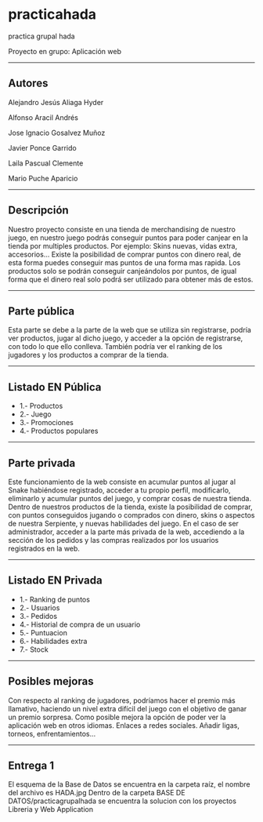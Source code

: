 # practicahada
practica grupal hada

Proyecto en grupo: Aplicación web

------------------
Autores
------------------
Alejandro Jesús Aliaga Hyder

Alfonso Aracil Andrés

Jose Ignacio Gosalvez Muñoz

Javier Ponce Garrido

Laila Pascual Clemente

Mario Puche Aparicio

------------------
Descripción
------------------
Nuestro proyecto consiste en una tienda de merchandising de nuestro juego, en nuestro juego podrás conseguir puntos para poder canjear en la tienda por multiples productos.
Por ejemplo: Skins nuevas, vidas extra, accesorios...
Existe la posibilidad de comprar puntos con dinero real, de esta forma puedes conseguir mas puntos de una forma mas rapida.
Los productos solo se podrán conseguir canjeándolos por puntos, de igual forma que el dinero real solo podrá ser utilizado para obtener más de estos.

-----------------
Parte pública
-----------------
Esta parte se debe a la parte de la web que se utiliza sin registrarse, podría ver productos, jugar al dicho juego, y acceder a la opción de registrarse, con todo lo que ello conlleva.
También podría ver el ranking de los jugadores y los productos a comprar de la tienda.


------------------
Listado EN Pública
------------------
* 1.- Productos
* 2.- Juego
* 3.- Promociones
* 4.- Productos populares
------------------
Parte privada
-----------------
Este funcionamiento de la web consiste en acumular puntos al jugar al Snake habiéndose registrado, acceder a tu propio perfil, modificarlo, eliminarlo y acumular puntos del juego, y comprar cosas de nuestra tienda.
Dentro de nuestros productos de la tienda, existe la posibilidad de comprar, con puntos conseguidos jugando o comprados con dinero, skins o aspectos de nuestra Serpiente, y nuevas habilidades del juego.
En el caso de ser administrador, acceder a la parte más privada de la web, accediendo a la sección de los pedidos y las compras realizados por los usuarios registrados en la web.

------------------
Listado EN Privada
------------------
* 1.- Ranking de puntos
* 2.- Usuarios
* 3.- Pedidos
* 4.- Historial de compra de un usuario
* 5.- Puntuacion
* 6.- Habilidades extra
* 7.- Stock

------------------
Posibles mejoras
------------------
Con respecto al ranking de jugadores, podríamos hacer el premio más llamativo, haciendo un nivel extra difícil del juego con el objetivo de ganar un premio sorpresa.
Como posible mejora la opción de poder ver la aplicación web en otros idiomas.
Enlaces a redes sociales.
Añadir ligas, torneos, enfrentamientos...

-----------------
Entrega 1
-----------------
El esquema de la Base de Datos se encuentra en la carpeta raíz, el nombre del archivo es HADA.jpg
Dentro de la carpeta BASE DE DATOS/practicagrupalhada se encuentra la solucion con los proyectos Libreria y Web Application
